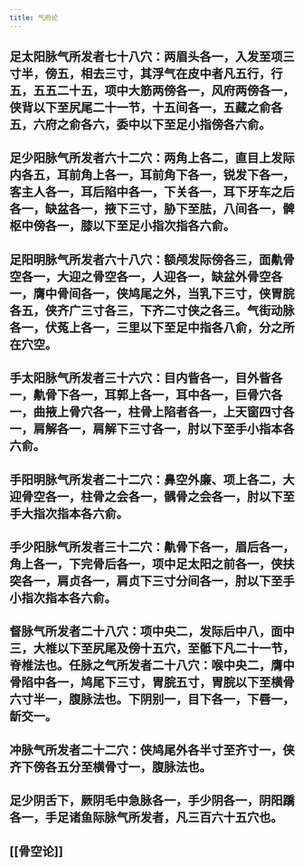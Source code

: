 ```yaml
---
title: 气府论
---
```


## 足太阳脉气所发者七十八穴：两眉头各一，入发至项三寸半，傍五，相去三寸，其浮气在皮中者凡五行，行五，五五二十五，项中大筋两傍各一，风府两傍各一，侠背以下至尻尾二十一节，十五间各一，五藏之俞各五，六府之俞各六，委中以下至足小指傍各六俞。
## 足少阳脉气所发者六十二穴：两角上各二，直目上发际内各五，耳前角上各一，耳前角下各一，锐发下各一，客主人各一，耳后陷中各一，下关各一，耳下牙车之后各一，缺盆各一，掖下三寸，胁下至胠，八间各一，髀枢中傍各一，膝以下至足小指次指各六俞。
## 足阳明脉气所发者六十八穴：额颅发际傍各三，面鼽骨空各一，大迎之骨空各一，人迎各一，缺盆外骨空各一，膺中骨间各一，侠鸠尾之外，当乳下三寸，侠胃脘各五，侠齐广三寸各三，下齐二寸侠之各三。气街动脉各一，伏菟上各一，三里以下至足中指各八俞，分之所在穴空。
## 手太阳脉气所发者三十六穴：目内眥各一，目外眥各一，鼽骨下各一，耳郭上各一，耳中各一，巨骨穴各一，曲掖上骨穴各一，柱骨上陷者各一，上天窗四寸各一，肩解各一，肩解下三寸各一，肘以下至手小指本各六俞。
## 手阳明脉气所发者二十二穴：鼻空外廉、项上各二，大迎骨空各一，柱骨之会各一，髃骨之会各一，肘以下至手大指次指本各六俞。
## 手少阳脉气所发者三十二穴：鼽骨下各一，眉后各一，角上各一，下完骨后各一，项中足太阳之前各一，侠扶突各一，肩贞各一，肩贞下三寸分间各一，肘以下至手小指次指本各六俞。
## 督脉气所发者二十八穴：项中央二，发际后中八，面中三，大椎以下至尻尾及傍十五穴，至骶下凡二十一节，脊椎法也。任脉之气所发者二十八穴：喉中央二，膺中骨陷中各一，鸠尾下三寸，胃脘五寸，胃脘以下至横骨六寸半一，腹脉法也。下阴别一，目下各一，下唇一，龂交一。
## 冲脉气所发者二十二穴：侠鸠尾外各半寸至齐寸一，侠齐下傍各五分至横骨寸一，腹脉法也。
## 足少阴舌下，厥阴毛中急脉各一，手少阴各一，阴阳蹻各一，手足诸鱼际脉气所发者，凡三百六十五穴也。
## [[骨空论]]
